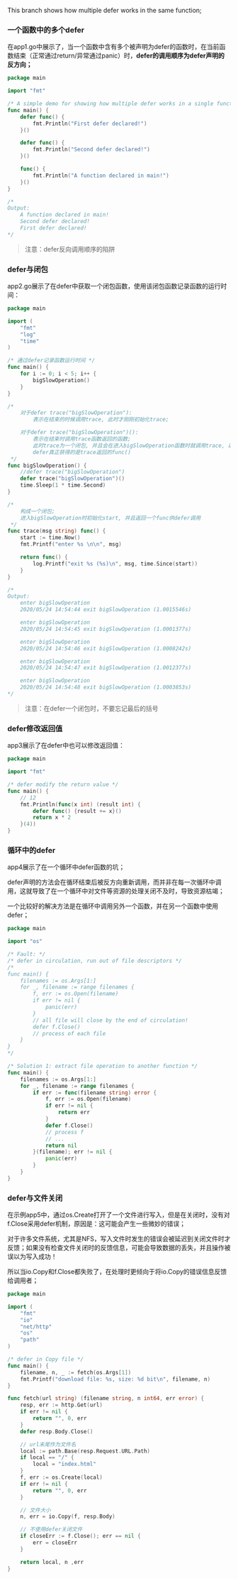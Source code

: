 This branch shows how multiple defer works in the same function;

### 一个函数中的多个defer

在app1.go中展示了，当一个函数中含有多个被声明为defer的函数时，在当前函数结束（正常通过return/异常通过panic）时，**defer的调用顺序为defer声明的反方向；**

```go
package main

import "fmt"

/* A simple demo for showing how multiple defer works in a single function */
func main() {
	defer func() {
		fmt.Println("First defer declared!")
	}()

	defer func() {
		fmt.Println("Second defer declared!")
	}()

	func() {
		fmt.Println("A function declared in main!")
	}()
}

/*
Output:
	A function declared in main!
	Second defer declared!
	First defer declared!
*/
```

>注意：defer反向调用顺序的陷阱

### defer与闭包

app2.go展示了在defer中获取一个闭包函数，使用该闭包函数记录函数的运行时间：

```go
package main

import (
	"fmt"
	"log"
	"time"
)

/* 通过defer记录函数运行时间 */
func main() {
	for i := 0; i < 5; i++ {
		bigSlowOperation()
	}
}

/*
	对于defer trace("bigSlowOperation"):
		表示在结束的时候调用trace, 此时才刚刚初始化trace;

	对于defer trace("bigSlowOperation")():
		表示在结束时调用trace函数返回的函数;
		此时trace为一个闭包, 并且会在进入bigSlowOperation函数时就调用trace, 以初始化start;
		defer真正获得的是trace返回的func()
 */
func bigSlowOperation() {
	//defer trace("bigSlowOperation")
	defer trace("bigSlowOperation")()
	time.Sleep(1 * time.Second)
}

/*
	构成一个闭包;
	进入bigSlowOperation时初始化start, 并且返回一个func供defer调用
 */
func trace(msg string) func() {
	start := time.Now()
	fmt.Printf("enter %s \n\n", msg)

	return func() {
		log.Printf("exit %s (%s)\n", msg, time.Since(start))
	}
}

/*
Output:
	enter bigSlowOperation
	2020/05/24 14:54:44 exit bigSlowOperation (1.0015546s)

	enter bigSlowOperation
	2020/05/24 14:54:45 exit bigSlowOperation (1.0001377s)

	enter bigSlowOperation
	2020/05/24 14:54:46 exit bigSlowOperation (1.0008242s)

	enter bigSlowOperation
	2020/05/24 14:54:47 exit bigSlowOperation (1.0012377s)

	enter bigSlowOperation
	2020/05/24 14:54:48 exit bigSlowOperation (1.0003853s)
*/
```

>   注意：在defer一个闭包时，不要忘记最后的括号

### defer修改返回值

app3展示了在defer中也可以修改返回值：

```go
package main

import "fmt"

/* defer modify the return value */
func main() {
	// 12
	fmt.Println(func(x int) (result int) {
		defer func() {result += x}()
		return x * 2
	}(4))
}
```

### 循环中的defer

app4展示了在一个循环中defer函数的坑；

defer声明的方法会在循环结束后被反方向重新调用，而并非在每一次循环中调用，这就导致了在一个循环中对文件等资源的处理关闭不及时，导致资源枯竭；

一个比较好的解决方法是在循环中调用另外一个函数，并在另一个函数中使用defer；

```go
package main

import "os"

/* Fault: */
/* defer in circulation, run out of file descriptors */
/*
func main() {
	filenames := os.Args[1:]
	for _, filename := range filenames {
		f, err := os.Open(filename)
		if err != nil {
			panic(err)
		}
		// all file will close by the end of circulation!
		defer f.Close()
		// process of each file
	}
}
*/

/* Solution 1: extract file operation to another function */
func main() {
	filenames := os.Args[1:]
	for _, filename := range filenames {
		if err := func(filename string) error {
			f, err := os.Open(filename)
			if err != nil {
				return err
			}
			defer f.Close()
			// process f
			// ...
			return nil
		}(filename); err != nil {
			panic(err)
		}
	}
}
```

### defer与文件关闭

在示例app5中，通过os.Create打开了一个文件进行写入，但是在关闭时，没有对f.Close采用defer机制，原因是：这可能会产生一些微妙的错误；

对于许多文件系统，尤其是NFS，写入文件时发生的错误会被延迟到关闭文件时才反馈；如果没有检查文件关闭时的反馈信息，可能会导致数据的丢失，并且操作被误以为写入成功！

所以当io.Copy和f.Close都失败了，在处理时更倾向于将io.Copy的错误信息反馈给调用者；

```go
package main

import (
	"fmt"
	"io"
	"net/http"
	"os"
	"path"
)

/* defer in Copy file */
func main() {
	filename, n, _ := fetch(os.Args[1])
	fmt.Printf("download file: %s, size: %d bit\n", filename, n)
}

func fetch(url string) (filename string, n int64, err error) {
	resp, err := http.Get(url)
	if err != nil {
		return "", 0, err
	}
	defer resp.Body.Close()

	// url末尾作为文件名
	local := path.Base(resp.Request.URL.Path)
	if local == "/" {
		local = "index.html"
	}
	f, err := os.Create(local)
	if err != nil {
		return "", 0, err
	}

	// 文件大小
	n, err = io.Copy(f, resp.Body)

	// 不使用defer关闭文件
	if closeErr := f.Close(); err == nil {
		err = closeErr
	}

	return local, n ,err
}
```





